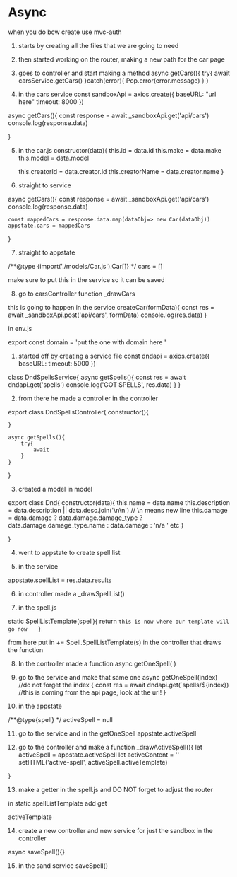 # Async
<!-- SECTION 8/29 -->

when you do bcw create use mvc-auth

1. starts by creating all the files that we are going to need

2. then started working on the router, making a new path for the car page

3. goes to controller and start making a method
 async getCars(){
    try{
        await carsService.getCars()
    }catch(error){
        Pop.error(error.message)
    }
 }

 4. in the cars service
const sandboxApi = axios.create({
    baseURL: "url here"
    timeout: 8000
})

 async getCars(){
    const response = await _sandboxApi.get('api/cars')
    console.log(response.data)

 }


 5. in the car.js
 constructor(data){
    this.id = data.id
    this.make = data.make
    this.model = data.model
    <!-- this.creator = data.creator don't really need this one -->
    this.creatorId = data.creator.id
    this.creatorName = data.creator.name
 }

 6. straight to service 
 
async getCars(){
    const response = await _sandboxApi.get('api/cars')
    console.log(response.data)

    const mappedCars = response.data.map(dataObj=> new Car(dataObj))
    appstate.cars = mappedCars
 }

 7. straight to appstate

/**@type {import('./models/Car.js').Car[]} */
 cars = []

 make sure to put this in the service so it can be saved 

 8. go to carsController 
 function _drawCars


 this is going to happen in the service 
 createCar(formData){
    const res = await _sandboxApi.post('api/cars', formData)
    console.log(res.data)
 }


in env.js 

export const domain = 'put the one with domain here '


<!-- SECTION 8/30 -->
1. started off by creating a service file
 const dndapi = axios.create({
    baseURL:
    timeout: 5000
 })

 class DndSpellsService{
    async getSpells(){
        const res = await dndapi.get('spells')
        <!-- NOTE make sure you console log this bad boy -->
        console.log('GOT SPELLS', res.data)
    }
 }

 2. from there he made a controller 
 in the controller 
  
export class DndSpellsController{
    constructor(){

    }

    async getSpells(){
        try{
            await
        }
    }



}


3. created a model
in model 

export class Dnd{
    constructor(data){
        this.name = data.name
        this.description = data.description || data.desc.join('\n\n')       // \n means new line
        this.damage = data.damage ? data.damage.damage_type ? data.damage.damage_type.name : data.damage : 'n/a '
        etc
    }

}

4. went to appstate to create spell list 

5. in the service 

appstate.spellList = res.data.results


6. in controller 
made a _drawSpellList()

7. in the spell.js

static SpellListTemplate(spell){
    return `
        this is now where our template will go now   
    `
}

from here put in += Spell.SpellListTemplate(s) in the controller that draws the function


8. In the controller made a function
async getOneSpell(
)

9. go to the service and make that same one
async getOneSpell(index) //do not forget the index {
    const res = await dndapi.get(`spells/${index}) //this is coming from the api page, look at the url!
}

10. in the appstate 

/**@type{spell} */
activeSpell = null

11. go to the service and in the getOneSpell
 appstate.activeSpell


 12. go to the controller and make a function 
 _drawActiveSpell(){
    let activeSpell = appstate.activeSpell
    let activeContent = ''
    setHTML('active-spell', activeSpell.activeTemplate)
    
 }

 13. make a getter in the spell.js and DO NOT forget to adjust the router

 in static spellListTemplate
 add 
 get 
 
 activeTemplate

 14. create a new controller and new service for just the sandbox
 in the controller

 async saveSpell(){}

 15. in the sand service 
 saveSpell()